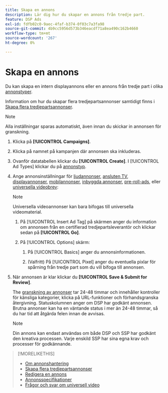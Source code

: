 ```yaml
---
title: Skapa en annons
description: Lär dig hur du skapar en annons från tredje part.
feature: DSP Ads
exl-id: fdfb02c0-9aec-4faf-b374-0f03c7a3fa98
source-git-commit: 4b9cc5956d573b346eacdf71a8ea490c162b4660
workflow-type: tm+mt
source-wordcount: '267'
ht-degree: 0%

---
```


# Skapa en annons

Du kan skapa en intern displayannons eller en annons från tredje part i olika [annonstyper](ad-about.md#ad-types).

Information om hur du skapar flera tredjepartsannonser samtidigt finns i [Skapa flera tredjepartsannonser](ad-create-multiple.md).

>[!NOTE]
>
>Alla inställningar sparas automatiskt, även innan du skickar in annonsen för granskning.

1. Klicka på **[!UICONTROL Campaigns]**.

1. Klicka på namnet på kampanjen där annonsen ska inkluderas.

1. Ovanför datatabellen klickar du **[!UICONTROL Create]**. I [!UICONTROL Ad Types] klickar du på [annonstyp](ad-about.md#ad-types).

1. Ange annonsinställningar för [ljudannonser](ad-settings-audio.md), [ansluten TV](ad-settings-connected-tv.md), [displayannonser](ad-settings-display.md), [mobilannonser](ad-settings-mobile.md), [inbyggda annonser](ad-settings-native.md), [pre-roll-ads](ad-settings-pre-roll.md), eller [universella videobrev](ad-settings-universal-video.md):

   >[!NOTE]
   >
   >Universella videoannonser kan bara bifogas till universella videomaterial.

   1. På [!UICONTROL Insert Ad Tag] på skärmen anger du information om annonsen från en certifierad tredjepartsleverantör och klickar sedan på **[!UICONTROL Go]**.

   1. På [!UICONTROL Options] skärm:

      1. På [!UICONTROL Basics] anger du annonsinformationen.

      1. (Valfritt) På [!UICONTROL Pixel] anger du eventuella pixlar för spårning från tredje part som du vill bifoga till annonsen.

1. När annonsen är klar klickar du **[!UICONTROL Save & Submit for Review]**.

   The [granskning av annonser](ad-about.md) tar 24-48 timmar och innehåller kontroller för känsliga kategorier, klicka på URL-funktioner och förhandsgranska återgivning. Statuskolumnen anger om DSP har godkänt annonsen. Brutna annonser kan ha en väntande status i mer än 24-48 timmar, så du har tid att åtgärda felen innan de avvisas.

   >[!NOTE]
   >
   >Din annons kan endast användas om både DSP och SSP har godkänt den kreativa processen. Varje enskild SSP har sina egna krav och processer för godkännande.

>[!MORELIKETHIS]
>
>* [Om annonshantering](ad-about.md)
>* [Skapa flera tredjepartsannonser](ad-create-multiple.md)
>* [Redigera en annons](ad-edit.md)
>* [Annonsspecifikationer](ad-specs.md)
>* [Frågor och svar om universell video](/help/dsp/campaign-management/faq-universal-video.md)
